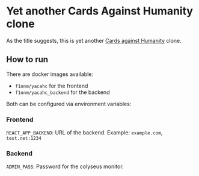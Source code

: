 # Yet another Cards Against Humanity clone

As the title suggests, this is yet another [Cards against Humanity](https://cardsagainsthumanity.com/) clone.

## How to run

There are docker images available:
- `f1nnm/yacahc` for the frontend
- `f1nnm/yacahc_backend` for the backend

Both can be configured via environment variables:

### Frontend
`REACT_APP_BACKEND`: URL of the backend. Example: `example.com`, `test.net:1234`

### Backend
`ADMIN_PASS`: Password for the colyseus monitor.